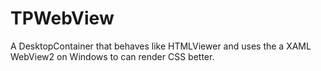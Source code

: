 # TPWebView

A DesktopContainer that behaves like HTMLViewer and uses the a XAML WebView2 on Windows to can render CSS better.